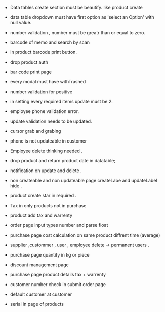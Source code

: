 - Data tables create section must be beautify. like product create
- data table dropdown must have first option as 'select an Option' with null value.

- number validation , number must be greatr than or equal to zero.
- barcode of memo and search by scan 
- in product barcode print button.
- drop product auth
- bar code print page
- every modal must have withTrashed 
- number validation for positive
- in setting every required items update must be 2.
- employee phone validation error. 
- update validation needs to be updated.
- cursor grab and grabing 
- phone is not updateable in customer 
- Employee delete thinking needed . 
- drop product and return product date in datatable;
- notification on update and delete . 
- non createable and non updateable page createLabe and updateLabel hide .
- product create star in required .
- Tax in only products not in purchase 
- product add tax and warrenty 
- order page input types number and parse float 
- purchase page cost calculation on same product diffrent time (average)
- supplier ,custommer , user , employee delete -> permanent users .
- purchase page quantity in kg or piece 
- discount management page 
- purchase page product details tax + warrenty  
- customer number check in submit order page
- default customer at customer

- serial in page of products


